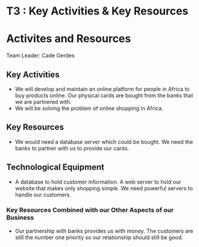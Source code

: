 # T3 : Key Activities & Key Resources

# Activites and Resources

Team Leader: Cade Gerdes

## Key Activities 
* We will develop and maintain an online platform for people in Africa to buy products online. Our physical cards are bought from the banks 
that we are partnered with. 
* We will be solving the problem of online shopping in Africa.

## Key Resources
* We would need a database server which could be bought. We need the banks to partner with us to provide our cards. 


## Technological Equipment
* A database to hold customer information. A web server to hold our website that makes only shopping simple. We need powerful servers to handle our customers.


### Key Resources Combined with our Other Aspects of our Business
* Our partnership with banks provides us with money. The customers are still the number one priority so our relationship should still be good.
